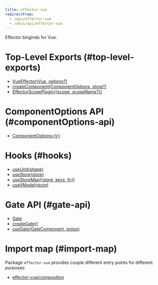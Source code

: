 ```yaml
---
title: effector-vue
redirectFrom:
  - /api/effector-vue
  - /docs/api/effector-vue
---
```


Effector binginds for Vue.

# Top-Level Exports (#top-level-exports)

- [VueEffector(Vue, options?)](/en/api/effector-vue/VueEffector)
- [createComponent(ComponentOptions, store?)](/en/api/effector-vue/createComponent)
- [EffectorScopePlugin({scope, scopeName?})](/en/api/effector-vue/EffectorScopePlugin)

# ComponentOptions API (#componentOptions-api)

- [ComponentOptions\<V\>](/en/api/effector-vue/ComponentOptions)

# Hooks (#hooks)

- [useUnit(shape)](/en/api/effector-vue/useUnit)
- [useStore(store)](/en/api/effector-vue/useStore)
- [useStoreMap({store, keys, fn})](/en/api/effector-vue/useStoreMap)
- [useVModel(store)](/en/api/effector-vue/useVModel)

# Gate API (#gate-api)

- [Gate](/en/api/effector-vue/Gate)
- [createGate()](/en/api/effector-vue/createGate)
- [useGate(GateComponent, props)](/en/api/effector-vue/useGate)

# Import map (#import-map)

Package `effector-vue` provides couple different entry points for different purposes:

- [effector-vue/composition](/en/api/effector-vue/module/composition)
